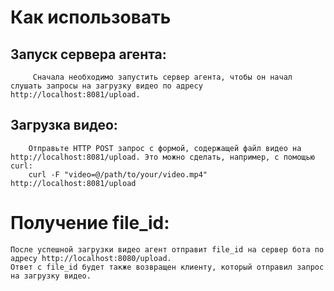 # Как использовать
## Запуск сервера агента:
         Сначала необходимо запустить сервер агента, чтобы он начал слушать запросы на загрузку видео по адресу http://localhost:8081/upload.

## Загрузка видео:

        Отправьте HTTP POST запрос с формой, содержащей файл видео на http://localhost:8081/upload. Это можно сделать, например, с помощью curl:
        curl -F "video=@/path/to/your/video.mp4" http://localhost:8081/upload

# Получение file_id:

    После успешной загрузки видео агент отправит file_id на сервер бота по адресу http://localhost:8080/upload.
    Ответ с file_id будет также возвращен клиенту, который отправил запрос на загрузку видео.